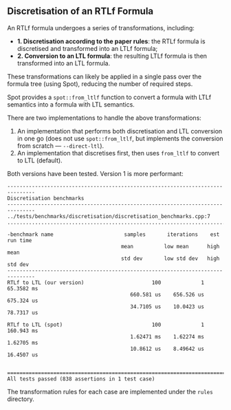 ## Discretisation of an RTLf Formula

An RTLf formula undergoes a series of transformations, including:

- **1. Discretisation according to the paper rules**: the RTLf formula is discretised and transformed into an LTLf formula;
- **2. Conversion to an LTL formula**: the resulting LTLf formula is then transformed into an LTL formula.

These transformations can likely be applied in a single pass over the formula tree (using Spot), reducing the number of required steps.

Spot provides a `spot::from_ltlf` function to convert a formula with LTLf semantics into a formula with LTL semantics.

There are two implementations to handle the above transformations:

1. An implementation that performs both discretisation and LTL conversion in one go (does not use `spot::from_ltlf`, but implements the conversion from scratch — `--direct-ltl`).
2. An implementation that discretises first, then uses `from_ltlf` to convert to LTL (default).

Both versions have been tested. Version 1 is more performant:

```
-------------------------------------------------------------------------------
Discretisation benchmarks
-------------------------------------------------------------------------------
../tests/benchmarks/discretisation/discretisation_benchmarks.cpp:7
...............................................................................

-benchmark name                       samples       iterations    est run time
                                     mean          low mean      high mean
                                     std dev       low std dev   high std dev
-------------------------------------------------------------------------------
RTLf to LTL (our version)                      100             1    65.3582 ms 
                                        660.581 us    656.526 us    675.324 us 
                                        34.7105 us    10.0423 us    78.7317 us 
                                                                               
RTLf to LTL (spot)                             100             1    160.943 ms 
                                        1.62471 ms    1.62274 ms    1.62705 ms 
                                        10.8612 us    8.49642 us    16.4507 us 
                                                                               

===============================================================================
All tests passed (838 assertions in 1 test case)
```

The transformation rules for each case are implemented under the `rules` directory.
